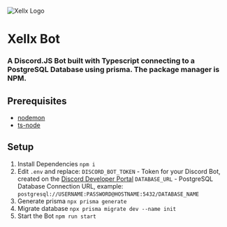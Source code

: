 ![Xellx Logo](https://github.com/zelxd/xellx/blob/mui/logo.svg?raw=true)

# Xellx Bot

### A Discord.JS Bot built with Typescript connecting to a PostgreSQL Database using prisma. The package manager is NPM.

## Prerequisites

- [nodemon](https://www.npmjs.com/package/nodemon)
- [ts-node](https://www.npmjs.com/package/ts-node)

## Setup

1. Install Dependencies
   `npm i`
2. Edit `.env` and replace:
   `DISCORD_BOT_TOKEN` - Token for your Discord Bot, created on the [Discord Developer Portal](https://discord.com/developers)
   `DATABASE_URL` - PostgreSQL Database Connection URL, example: `postgresql://USERNAME:PASSWORD@HOSTNAME:5432/DATABASE_NAME`
3. Generate prisma
   `npx prisma generate`
4. Migrate database
   `npx prisma migrate dev --name init`
5. Start the Bot
   `npm run start`
